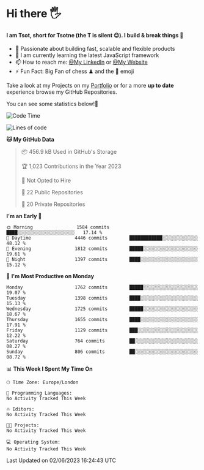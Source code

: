 # Hi there :raised_hand_with_fingers_splayed:
#### I am Tsot, short for Tsotne (the T is silent :wink:). I build & break things :space_invader:
- :telescope: Passionate about building fast, scalable and flexible products
- :seedling: I am currently learning the latest JavaScript framework 
- :mailbox: How to reach me: [@My LinkedIn](https://www.linkedin.com/in/tsotne-gvadzabia/) or [@My Website](https://tsotne.co.uk/contact)
- :zap: Fun Fact: Big Fan of chess ♟ and the 👾 emoji

Take a look at my Projects on my [Portfolio](https://tsotne.co.uk/) or for a more **up to date** experience browse my GitHub Repositories.

You can see some statistics below!:space_invader:
<!--START_SECTION:waka-->
![Code Time](http://img.shields.io/badge/Code%20Time-761%20hrs%202%20mins-blue)

![Lines of code](https://img.shields.io/badge/From%20Hello%20World%20I%27ve%20Written-5.2%20million%20lines%20of%20code-blue)

**🐱 My GitHub Data** 

> 📦 456.9 kB Used in GitHub's Storage 
 > 
> 🏆 1,023 Contributions in the Year 2023
 > 
> 🚫 Not Opted to Hire
 > 
> 📜 22 Public Repositories 
 > 
> 🔑 20 Private Repositories 
 > 
**I'm an Early 🐤** 

```text
🌞 Morning                1584 commits        ████░░░░░░░░░░░░░░░░░░░░░   17.14 % 
🌆 Daytime                4446 commits        ████████████░░░░░░░░░░░░░   48.12 % 
🌃 Evening                1812 commits        █████░░░░░░░░░░░░░░░░░░░░   19.61 % 
🌙 Night                  1397 commits        ████░░░░░░░░░░░░░░░░░░░░░   15.12 % 
```
📅 **I'm Most Productive on Monday** 

```text
Monday                   1762 commits        █████░░░░░░░░░░░░░░░░░░░░   19.07 % 
Tuesday                  1398 commits        ████░░░░░░░░░░░░░░░░░░░░░   15.13 % 
Wednesday                1725 commits        █████░░░░░░░░░░░░░░░░░░░░   18.67 % 
Thursday                 1655 commits        ████░░░░░░░░░░░░░░░░░░░░░   17.91 % 
Friday                   1129 commits        ███░░░░░░░░░░░░░░░░░░░░░░   12.22 % 
Saturday                 764 commits         ██░░░░░░░░░░░░░░░░░░░░░░░   08.27 % 
Sunday                   806 commits         ██░░░░░░░░░░░░░░░░░░░░░░░   08.72 % 
```


📊 **This Week I Spent My Time On** 

```text
🕑︎ Time Zone: Europe/London

💬 Programming Languages: 
No Activity Tracked This Week

🔥 Editors: 
No Activity Tracked This Week

🐱‍💻 Projects: 
No Activity Tracked This Week

💻 Operating System: 
No Activity Tracked This Week
```


 Last Updated on 02/06/2023 16:24:43 UTC
<!--END_SECTION:waka-->
